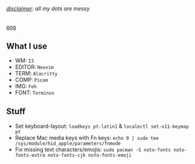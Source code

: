 ###### *<ins>disclaimer</ins>: all my dots are messy*

[png](https://i.imgur.com/7OPWANM.png)

## What I use
- WM: `I3`
- EDITOR: `Neovim`
- TERM: `Alacritty`
- COMP: `Picom`
- IMG: `Feh`
- FONT: `Terminus`

## Stuff
- Set keyboard-layout: `loadkeys pt-latin1` & `localectl set-x11-keymap pt`
- Replace Mac media keys with Fn keys: `echo 0 | sudo tee /sys/module/hid_apple/parameters/fnmode`
- Fix missing text characters/emojis: `sudo pacman -S noto-fonts noto-fonts-extra noto-fonts-cjk noto-fonts-emoji`
